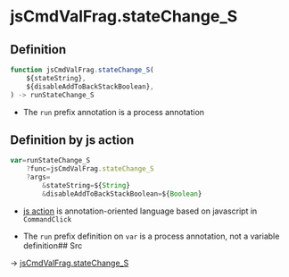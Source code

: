 # jsCmdValFrag.stateChange_S

## Definition

```js.js
function jsCmdValFrag.stateChange_S(
	${stateString},
	${disableAddToBackStackBoolean},
) -> runStateChange_S
```

- The `run` prefix annotation is a process annotation
## Definition by js action

```js.js
var=runStateChange_S
	?func=jsCmdValFrag.stateChange_S
	?args=
		&stateString=${String}
		&disableAddToBackStackBoolean=${Boolean}
```

- [js action](#) is annotation-oriented language based on javascript in `CommandClick`

- The `run` prefix definition on `var` is a process annotation, not a variable definition## Src

-> [jsCmdValFrag.stateChange_S](https://github.com/puutaro/CommandClick/blob/master/app/src/main/java/com/puutaro/commandclick/fragment_lib/terminal_fragment/js_interface/system/JsCmdValFrag.kt#L25)


